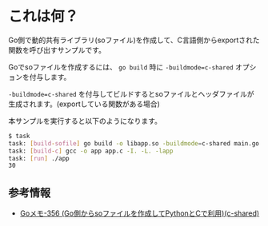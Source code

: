 # これは何？

Go側で動的共有ライブラリ(soファイル)を作成して、C言語側からexportされた関数を呼び出すサンプルです。

Goでsoファイルを作成するには、 ```go build``` 時に ```-buildmode=c-shared``` オプションを付与します。

```-buildmode=c-shared``` を付与してビルドするとsoファイルとヘッダファイルが生成されます。(exportしている関数がある場合)

本サンプルを実行すると以下のようになります。

```sh
$ task
task: [build-sofile] go build -o libapp.so -buildmode=c-shared main.go
task: [build-c] gcc -o app app.c -I. -L. -lapp
task: [run] ./app
30
```

## 参考情報

- [Goメモ-356 (Go側からsoファイルを作成してPythonとCで利用)(c-shared)](https://devlights.hatenablog.com/entry/2023/11/30/073000)
